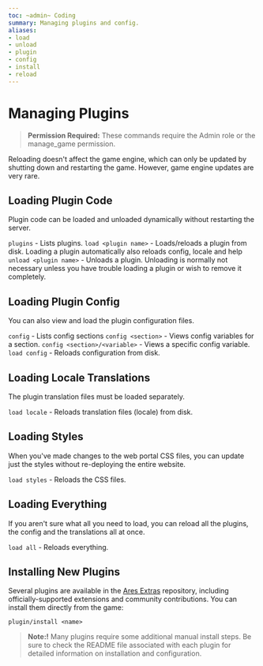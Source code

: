 ```yaml
---
toc: ~admin~ Coding
summary: Managing plugins and config.
aliases:
- load
- unload
- plugin
- config
- install
- reload
---
```

# Managing Plugins

> **Permission Required:** These commands require the Admin role or the manage\_game permission.

Reloading doesn't affect the game engine, which can only be updated by shutting down and restarting the game.  However, game engine updates are very rare.

## Loading Plugin Code

Plugin code can be loaded and unloaded dynamically without restarting the server.

`plugins` - Lists plugins.
`load <plugin name>` - Loads/reloads a plugin from disk.
       Loading a plugin automatically also reloads config, locale and help
`unload <plugin name>` - Unloads a plugin.
       Unloading is normally not necessary unless you have trouble loading a plugin
       or wish to remove it completely.

## Loading Plugin Config

You can also view and load the plugin configuration files.

`config` - Lists config sections
`config <section>` - Views config variables for a section.
`config <section>/<variable>` - Views a specific config variable.
`load config` - Reloads configuration from disk.

## Loading Locale Translations

The plugin translation files must be loaded separately.

`load locale` - Reloads translation files (locale) from disk.

## Loading Styles

When you've made changes to the web portal CSS files, you can update just the styles without re-deploying the entire website.

`load styles` - Reloads the CSS files.

## Loading Everything

If you aren't sure what all you need to load, you can reload all the plugins, the config and the translations all at once.

`load all` - Reloads everything.

## Installing New Plugins

Several plugins are available in the [Ares Extras](https://github.com/AresMUSH/ares-extras/) repository, including officially-supported extensions and community contributions.  You can install them directly from the game:

`plugin/install <name>`

> **Note:!** Many plugins require some additional manual install steps.  Be sure to check the README file associated with each plugin for detailed information on installation and configuration.
